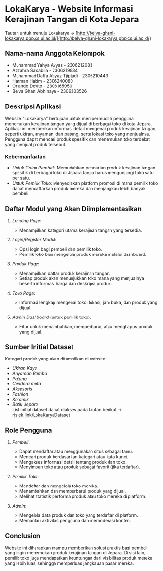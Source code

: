 # LokaKarya - Website Informasi Kerajinan Tangan di Kota Jepara

Tautan untuk menuju Lokakarya -> [http://belva-ghani-lokakarya.pbp.cs.ui.ac.id/](http://belva-ghani-lokakarya.pbp.cs.ui.ac.id/)

## Nama-nama Anggota Kelompok
- Muhammad Yahya Ayyas - 2306212083
- Azzahra Salsabila - 2306219934
- Muhammad Daffa Abyaz Tjiptadi - 2306210443
- Harman Hakim - 2306240080
- Orlando Devito - 2306165950
- Belva Ghani Abhinaya - 2306203526

## Deskripsi Aplikasi
Website "LokaKarya" bertujuan untuk mempermudah pengguna menemukan kerajinan tangan yang dijual di berbagai toko di kota Jepara. Aplikasi ini memberikan informasi detail mengenai produk kerajinan tangan, seperti ukiran, anyaman, dan patung, serta lokasi toko yang menjualnya. Pengguna dapat mencari produk spesifik dan menemukan toko terdekat yang menjual produk tersebut.

### Kebermanfaatan
- *Untuk Calon Pembeli*: Memudahkan pencarian produk kerajinan tangan spesifik di berbagai toko di Jepara tanpa harus mengunjungi toko satu per satu.
- *Untuk Pemilik Toko*: Menyediakan platform promosi di mana pemilik toko dapat mendaftarkan produk mereka dan menjangkau lebih banyak pembeli.

## Daftar Modul yang Akan Diimplementasikan
1. *Landing Page*:
   - Menampilkan kategori utama kerajinan tangan yang tersedia.
   
2. *Login/Register Modul*:
   - Opsi login bagi pembeli dan pemilik toko.
   - Pemilik toko bisa mengelola produk mereka melalui dashboard.

3. *Produk Page*:
   - Menampilkan daftar produk kerajinan tangan.
   - Setiap produk akan menunjukkan toko mana yang menjualnya beserta informasi harga dan deskripsi produk.

4. *Toko Page*:
   - Informasi lengkap mengenai toko: lokasi, jam buka, dan produk yang dijual.

5. *Admin Dashboard* (untuk pemilik toko):
   - Fitur untuk menambahkan, memperbarui, atau menghapus produk yang dijual.

## Sumber Initial Dataset
Kategori produk yang akan ditampilkan di website:
- *Ukiran Kayu*
- *Anyaman Bambu*
- *Patung*
- *Cendera mata*
- *Aksesoris*
- *Fashion*
- *Keramik*
- *Batik Jepara*
<br>List initial dataset dapat diakses pada tautan berikut ->  [ristek.link/LokaKaryaDataset](https://docs.google.com/spreadsheets/d/1iwVvKY70utZZBPC0xP1HDhbXZJZnOaFHTg-w9wlMwY0/edit?gid=0#gid=0)

## Role Pengguna
1. *Pembeli*:
   - Dapat mendaftar atau menggunakan situs sebagai tamu.
   - Mencari produk berdasarkan kategori atau kata kunci.
   - Mengakses informasi detail tentang produk dan toko.
   - Menyimpan toko atau produk sebagai favorit (jika terdaftar).

2. *Pemilik Toko*:
   - Mendaftar dan mengelola toko mereka.
   - Menambahkan dan memperbarui produk yang dijual.
   - Melihat statistik performa produk atau toko mereka di platform.

3. *Admin*:
   - Mengelola data produk dan toko yang terdaftar di platform.
   - Memantau aktivitas pengguna dan memoderasi konten.

## Conclusion
Website ini diharapkan mampu memberikan solusi praktis bagi pembeli yang ingin menemukan produk kerajinan tangan di Jepara. Di sisi lain, pemilik toko juga mendapatkan keuntungan dari visibilitas produk mereka yang lebih luas, sehingga memperluas jangkauan pasar mereka.
